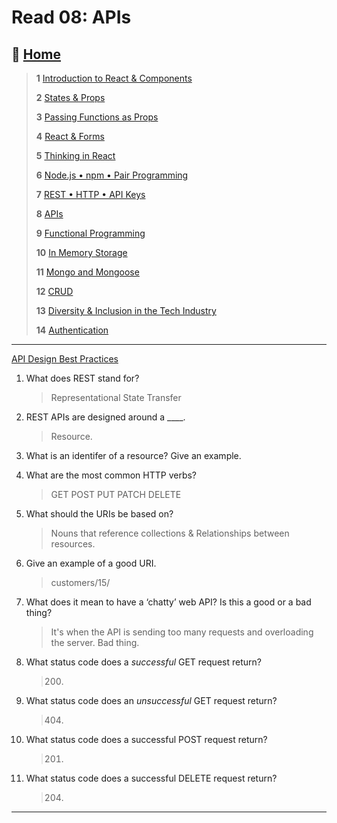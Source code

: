 # Read 08: APIs

## 🏡 [**Home**](https://mistidinzy.github.io/ReadingNotes/)

> **1** [Introduction to React & Components](/read01.md)
>
> **2** [States & Props](/read02.md)
>
> **3** [Passing Functions as Props](/read03.md)
>
> **4** [React & Forms](/read04.md)
>
> **5** [Thinking in React](/read05.md)
>
> **6** [Node.js • npm • Pair Programming](/read06.md)
>
> **7** [REST • HTTP • API Keys](/read07.md)
>
> **8** [APIs](/read08.md)
>
> **9** [Functional Programming](/read09.md)
>
> **10** [In Memory Storage](/read10.md)
>
> **11** [Mongo and Mongoose](/read11.md)
>
> **12** [CRUD](/read12.md)
>
> **13** [Diversity & Inclusion in the Tech Industry](/read13.md)
>
> **14** [Authentication](/read14.md)

_____

[API Design Best Practices](https://docs.microsoft.com/en-us/azure/architecture/best-practices/api-design)

1. What does REST stand for?
    >  Representational State Transfer
2. REST APIs are designed around a ____.
    >  Resource.
3. What is an identifer of a resource? Give an example.
    >
4. What are the most common HTTP verbs?
    >  GET POST PUT PATCH DELETE
5. What should the URIs be based on?
    >  Nouns that reference collections & Relationships between resources.
6. Give an example of a good URI.
    >  customers/15/
7. What does it mean to have a ‘chatty’ web API? Is this a good or a bad thing?
    >  It's when the API is sending too many requests and
    overloading the server. Bad thing.
8. What status code does a *successful* GET request return?
    > 200.
9. What status code does an *unsuccessful* GET request return?
    >  404.
10. What status code does a successful POST request return?
    >  201.
11. What status code does a successful DELETE request return?
    > 204.

_____
